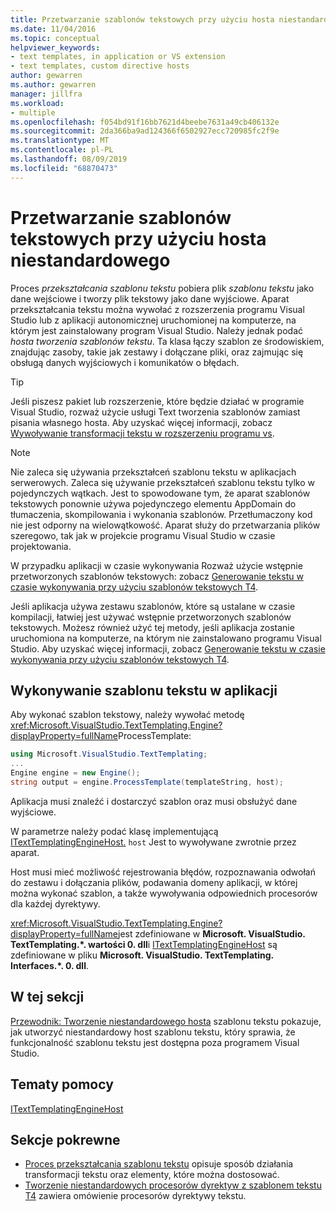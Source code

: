 ```yaml
---
title: Przetwarzanie szablonów tekstowych przy użyciu hosta niestandardowego
ms.date: 11/04/2016
ms.topic: conceptual
helpviewer_keywords:
- text templates, in application or VS extension
- text templates, custom directive hosts
author: gewarren
ms.author: gewarren
manager: jillfra
ms.workload:
- multiple
ms.openlocfilehash: f054bd91f16bb7621d4beebe7631a49cb406132e
ms.sourcegitcommit: 2da366ba9ad124366f6502927ecc720985fc2f9e
ms.translationtype: MT
ms.contentlocale: pl-PL
ms.lasthandoff: 08/09/2019
ms.locfileid: "68870473"
---
```

# <a name="process-text-templates-by-using-a-custom-host"></a>Przetwarzanie szablonów tekstowych przy użyciu hosta niestandardowego

Proces *przekształcania szablonu tekstu* pobiera plik *szablonu tekstu* jako dane wejściowe i tworzy plik tekstowy jako dane wyjściowe. Aparat przekształcania tekstu można wywołać z rozszerzenia programu Visual Studio lub z aplikacji autonomicznej uruchomionej na komputerze, na którym jest zainstalowany program Visual Studio. Należy jednak podać *hosta tworzenia szablonów tekstu*. Ta klasa łączy szablon ze środowiskiem, znajdując zasoby, takie jak zestawy i dołączane pliki, oraz zajmując się obsługą danych wyjściowych i komunikatów o błędach.

> [!TIP]
> Jeśli piszesz pakiet lub rozszerzenie, które będzie działać w programie Visual Studio, rozważ użycie usługi Text tworzenia szablonów zamiast pisania własnego hosta. Aby uzyskać więcej informacji, zobacz [Wywoływanie transformacji tekstu w rozszerzeniu programu vs](../modeling/invoking-text-transformation-in-a-vs-extension.md).

> [!NOTE]
> Nie zaleca się używania przekształceń szablonu tekstu w aplikacjach serwerowych. Zaleca się używanie przekształceń szablonu tekstu tylko w pojedynczych wątkach. Jest to spowodowane tym, że aparat szablonów tekstowych ponownie używa pojedynczego elementu AppDomain do tłumaczenia, skompilowania i wykonania szablonów. Przetłumaczony kod nie jest odporny na wielowątkowość. Aparat służy do przetwarzania plików szeregowo, tak jak w projekcie programu Visual Studio w czasie projektowania.
>
> W przypadku aplikacji w czasie wykonywania Rozważ użycie wstępnie przetworzonych szablonów tekstowych: zobacz [Generowanie tekstu w czasie wykonywania przy użyciu szablonów tekstowych T4](../modeling/run-time-text-generation-with-t4-text-templates.md).

Jeśli aplikacja używa zestawu szablonów, które są ustalane w czasie kompilacji, łatwiej jest używać wstępnie przetworzonych szablonów tekstowych. Możesz również użyć tej metody, jeśli aplikacja zostanie uruchomiona na komputerze, na którym nie zainstalowano programu Visual Studio. Aby uzyskać więcej informacji, zobacz [Generowanie tekstu w czasie wykonywania przy użyciu szablonów tekstowych T4](../modeling/run-time-text-generation-with-t4-text-templates.md).

## <a name="execute-a-text-template-in-your-application"></a>Wykonywanie szablonu tekstu w aplikacji

Aby wykonać szablon tekstowy, należy wywołać metodę <xref:Microsoft.VisualStudio.TextTemplating.Engine?displayProperty=fullName>ProcessTemplate:

```csharp
using Microsoft.VisualStudio.TextTemplating;
...
Engine engine = new Engine();
string output = engine.ProcessTemplate(templateString, host);
```

 Aplikacja musi znaleźć i dostarczyć szablon oraz musi obsłużyć dane wyjściowe.

 W parametrze należy podać klasę implementującą [ITextTemplatingEngineHost.](/previous-versions/visualstudio/visual-studio-2012/bb126505(v=vs.110)) `host` Jest to wywoływane zwrotnie przez aparat.

 Host musi mieć możliwość rejestrowania błędów, rozpoznawania odwołań do zestawu i dołączania plików, podawania domeny aplikacji, w której można wykonać szablon, a także wywoływania odpowiednich procesorów dla każdej dyrektywy.

 <xref:Microsoft.VisualStudio.TextTemplating.Engine?displayProperty=fullName>jest zdefiniowane w **Microsoft. VisualStudio. TextTemplating.\*. wartości 0. dll**i [ITextTemplatingEngineHost](/previous-versions/visualstudio/visual-studio-2012/bb126505(v=vs.110)) są zdefiniowane w pliku **Microsoft. VisualStudio. TextTemplating. Interfaces.\*. 0. dll**.

## <a name="in-this-section"></a>W tej sekcji
 [Przewodnik: Tworzenie niestandardowego hosta](../modeling/walkthrough-creating-a-custom-text-template-host.md) szablonu tekstu pokazuje, jak utworzyć niestandardowy host szablonu tekstu, który sprawia, że funkcjonalność szablonu tekstu jest dostępna poza programem Visual Studio.

## <a name="reference"></a>Tematy pomocy
 [ITextTemplatingEngineHost](/previous-versions/visualstudio/visual-studio-2012/bb126505(v=vs.110))

## <a name="related-sections"></a>Sekcje pokrewne

- [Proces przekształcania szablonu tekstu](../modeling/the-text-template-transformation-process.md) opisuje sposób działania transformacji tekstu oraz elementy, które można dostosować.
- [Tworzenie niestandardowych procesorów dyrektyw z szablonem tekstu T4](../modeling/creating-custom-t4-text-template-directive-processors.md) zawiera omówienie procesorów dyrektywy tekstu.